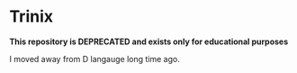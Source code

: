 # Trinix

**This repository is DEPRECATED and exists only for educational purposes**

I moved away from D langauge long time ago.
